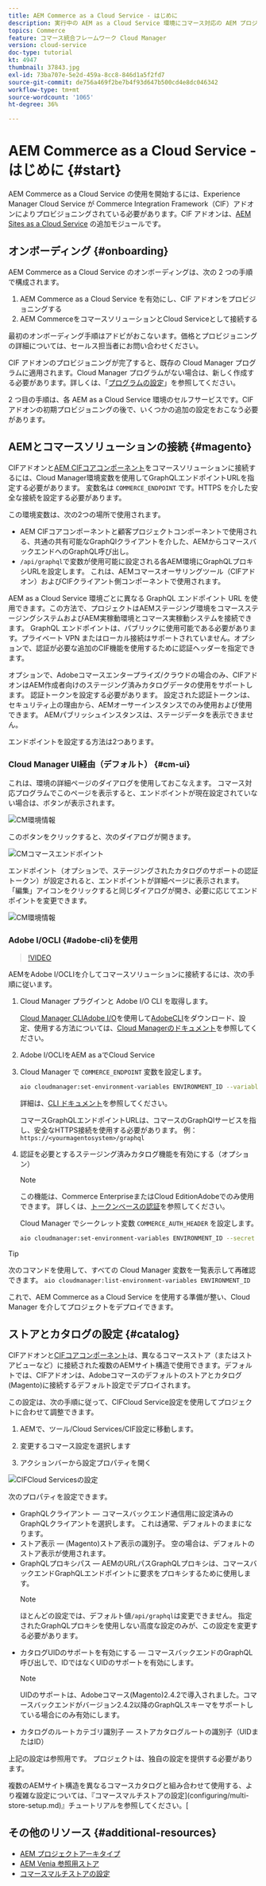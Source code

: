 ```yaml
---
title: AEM Commerce as a Cloud Service - はじめに
description: 実行中の AEM as a Cloud Service 環境にコマース対応の AEM プロジェクトをデプロイする方法を説明します。Adobe Cloud Manager の機能と CI／CD パイプラインを使用すると、実行中の環境に対する Venia 参照ストアフロントを構築できます。
topics: Commerce
feature: コマース統合フレームワーク Cloud Manager
version: cloud-service
doc-type: tutorial
kt: 4947
thumbnail: 37843.jpg
exl-id: 73ba707e-5e2d-459a-8cc8-846d1a5f2fd7
source-git-commit: de756a469f2be7b4f93d647b500cd4e8dc046342
workflow-type: tm+mt
source-wordcount: '1065'
ht-degree: 36%

---
```


# AEM Commerce as a Cloud Service - はじめに {#start}

AEM Commerce as a Cloud Service の使用を開始するには、Experience Manager Cloud Service が Commerce Integration Framework（CIF）アドオンによりプロビジョニングされている必要があります。CIF アドオンは、[AEM Sites as a Cloud Service](https://experienceleague.adobe.com/docs/experience-manager-cloud-service/sites/home.html) の追加モジュールです。

## オンボーディング {#onboarding}

AEM Commerce as a Cloud Service のオンボーディングは、次の 2 つの手順で構成されます。

1. AEM Commerce as a Cloud Service を有効にし、CIF アドオンをプロビジョニングする
2. AEM CommerceをコマースソリューションとCloud Serviceとして接続する

最初のオンボーディング手順はアドビがおこないます。価格とプロビジョニングの詳細については、セールス担当者にお問い合わせください。

CIF アドオンのプロビジョニングが完了すると、既存の Cloud Manager プログラムに適用されます。Cloud Manager プログラムがない場合は、新しく作成する必要があります。詳しくは、「[プログラムの設定](https://experienceleague.adobe.com/docs/experience-manager-cloud-manager/using/getting-started/setting-up-program.html)」を参照してください。

2 つ目の手順は、各 AEM as a Cloud Service 環境のセルフサービスです。CIF アドオンの初期プロビジョニングの後で、いくつかの追加の設定をおこなう必要があります。

## AEMとコマースソリューションの接続 {#magento}

CIFアドオンと[AEM CIFコアコンポーネント](https://github.com/adobe/aem-core-cif-components)をコマースソリューションに接続するには、Cloud Manager環境変数を使用してGraphQLエンドポイントURLを指定する必要があります。 変数名は `COMMERCE_ENDPOINT` です。HTTPS を介した安全な接続を設定する必要があります。

この環境変数は、次の2つの場所で使用されます。

- AEM CIFコアコンポーネントと顧客プロジェクトコンポーネントで使用される、共通の共有可能なGraphQlクライアントを介した、AEMからコマースバックエンドへのGraphQL呼び出し。
- `/api/graphql`で変数が使用可能に設定される各AEM環境にGraphQLプロキシURLを設定します。 これは、AEMコマースオーサリングツール（CIFアドオン）およびCIFクライアント側コンポーネントで使用されます。

AEM as a Cloud Service 環境ごとに異なる GraphQL エンドポイント URL を使用できます。この方法で、プロジェクトはAEMステージング環境をコマースステージングシステムおよびAEM実稼動環境とコマース実稼動システムを接続できます。  GraphQL エンドポイントは、パブリックに使用可能である必要があります。プライベート VPN またはローカル接続はサポートされていません。オプションで、認証が必要な追加のCIF機能を使用するために認証ヘッダーを指定できます。

オプションで、Adobeコマースエンタープライズ/クラウドの場合のみ、CIFアドオンはAEM作成者向けのステージング済みカタログデータの使用をサポートします。 認証トークンを設定する必要があります。 設定された認証トークンは、セキュリティ上の理由から、AEMオーサーインスタンスでのみ使用および使用できます。 AEMパブリッシュインスタンスは、ステージデータを表示できません。

エンドポイントを設定する方法は2つあります。

### Cloud Manager UI経由（デフォルト） {#cm-ui}

これは、環境の詳細ページのダイアログを使用しておこなえます。 コマース対応プログラムでこのページを表示すると、エンドポイントが現在設定されていない場合は、ボタンが表示されます。

![CM環境情報](/help/commerce-cloud/assets/commerce-cmui.png)

このボタンをクリックすると、次のダイアログが開きます。

![CMコマースエンドポイント](/help/commerce-cloud/assets/commerce-cm-endpoint.png)

エンドポイント（オプションで、ステージングされたカタログのサポートの認証トークン）が設定されると、エンドポイントが詳細ページに表示されます。 「編集」アイコンをクリックすると同じダイアログが開き、必要に応じてエンドポイントを変更できます。

![CM環境情報](/help/commerce-cloud/assets/commerce-cmui-done.png)

### Adobe I/OCLI {#adobe-cli}を使用

>[!VIDEO](https://video.tv.adobe.com/v/37843?quality=12&learn=on)

AEMをAdobe I/OCLIを介してコマースソリューションに接続するには、次の手順に従います。

1. Cloud Manager プラグインと Adobe I/O CLI を取得します。

   [Cloud Manager CLIAdobe I/O](https://github.com/adobe/aio-cli-plugin-cloudmanager)を使用して[AdobeCLI](https://github.com/adobe/aio-cli)をダウンロード、設定、使用する方法については、[Cloud Managerのドキュメント](https://experienceleague.adobe.com/docs/experience-manager-cloud-manager/using/introduction-to-cloud-manager.html?lang=ja)を参照してください。

2. Adobe I/OCLIをAEM as aでCloud Service

3. Cloud Manager で `COMMERCE_ENDPOINT` 変数を設定します。

   ```bash
   aio cloudmanager:set-environment-variables ENVIRONMENT_ID --variable COMMERCE_ENDPOINT "<Magento GraphQL endpoint URL>"
   ```

   詳細は、[CLI ドキュメント](https://github.com/adobe/aio-cli-plugin-cloudmanager#aio-cloudmanagerset-environment-variables-environmentid)を参照してください。

   コマースGraphQLエンドポイントURLは、コマースのGraphQlサービスを指し、安全なHTTPS接続を使用する必要があります。 例：`https://<yourmagentosystem>/graphql`

4. 認証を必要とするステージング済みカタログ機能を有効にする（オプション）

   >[!NOTE]
   >
   >この機能は、Commerce EnterpriseまたはCloud EditionAdobeでのみ使用できます。 詳しくは、[トークンベースの認証](https://devdocs.magento.com/guides/v2.4/get-started/authentication/gs-authentication-token.html#integration-tokens)を参照してください。

   Cloud Manager でシークレット変数 `COMMERCE_AUTH_HEADER` を設定します。

   ```bash
   aio cloudmanager:set-environment-variables ENVIRONMENT_ID --secret COMMERCE_AUTH_HEADER "Authorization: Bearer <Access Token>"
   ```

>[!TIP]
>
>次のコマンドを使用して、すべての Cloud Manager 変数を一覧表示して再確認できます。 `aio cloudmanager:list-environment-variables ENVIRONMENT_ID`

これで、AEM Commerce as a Cloud Service を使用する準備が整い、Cloud Manager を介してプロジェクトをデプロイできます。

## ストアとカタログの設定 {#catalog}

CIFアドオンと[CIFコアコンポーネント](https://github.com/adobe/aem-core-cif-components)は、異なるコマースストア（またはストアビューなど）に接続された複数のAEMサイト構造で使用できます。デフォルトでは、CIFアドオンは、Adobeコマースのデフォルトのストアとカタログ(Magento)に接続するデフォルト設定でデプロイされます。

この設定は、次の手順に従って、CIFCloud Service設定を使用してプロジェクトに合わせて調整できます。

1. AEMで、ツール/Cloud Services/CIF設定に移動します。

2. 変更するコマース設定を選択します

3. アクションバーから設定プロパティを開く

![CIFCloud Servicesの設定](/help/commerce-cloud/assets/cif-cloud-service-config.png)

次のプロパティを設定できます。

- GraphQLクライアント — コマースバックエンド通信用に設定済みのGraphQLクライアントを選択します。 これは通常、デフォルトのままになります。
- ストア表示 — (Magento)ストア表示の識別子。 空の場合は、デフォルトのストア表示が使用されます。
- GraphQLプロキシパス — AEMのURLパスGraphQLプロキシは、コマースバックエンドGraphQLエンドポイントに要求をプロキシするために使用します。
   >[!NOTE]
   >
   > ほとんどの設定では、デフォルト値`/api/graphql`は変更できません。 指定されたGraphQLプロキシを使用しない高度な設定のみが、この設定を変更する必要があります。
- カタログUIDのサポートを有効にする — コマースバックエンドのGraphQL呼び出しで、IDではなくUIDのサポートを有効にします。
   >[!NOTE]
   >
   > UIDのサポートは、Adobeコマース(Magento)2.4.2で導入されました。コマースバックエンドがバージョン2.4.2以降のGraphQLスキーマをサポートしている場合にのみ有効にします。
- カタログのルートカテゴリ識別子 — ストアカタログルートの識別子（UIDまたはID）

上記の設定は参照用です。 プロジェクトは、独自の設定を提供する必要があります。

複数のAEMサイト構造を異なるコマースカタログと組み合わせて使用する、より複雑な設定については、『コマースマルチストアの設定](configuring/multi-store-setup.md)』チュートリアルを参照してください。[

## その他のリソース {#additional-resources}

- [AEM プロジェクトアーキタイプ](https://github.com/adobe/aem-project-archetype)
- [AEM Venia 参照用ストア](https://github.com/adobe/aem-cif-guides-venia)
- [コマースマルチストアの設定](configuring/multi-store-setup.md)

